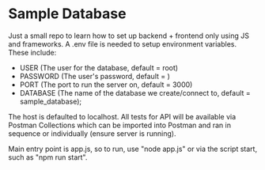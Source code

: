 # Sample Database
Just a small repo to learn how to set up backend + frontend only using JS and frameworks.
A .env file is needed to setup environment variables. These include:

- USER (The user for the database, default = root)
- PASSWORD (The user's password, default = )
- PORT (The port to run the server on, default = 3000)
- DATABASE (The name of the database we create/connect to, default = sample_database);

The host is defaulted to localhost. All tests for API will be available via Postman Collections which can
be imported into Postman and ran in sequence or individually (ensure server is running).

Main entry point is app.js, so to run, use "node app.js" or via the script start, such as "npm run start".